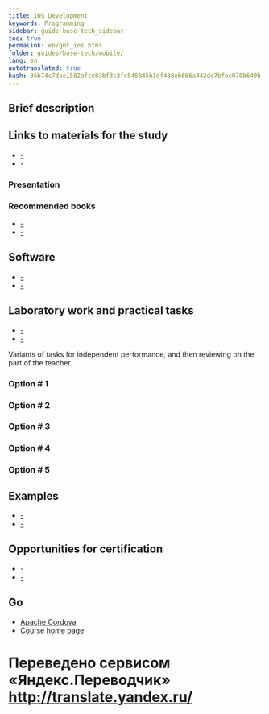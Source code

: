 ```yaml
--- 
title: iOS Development 
keywords: Programming 
sidebar: guide-base-tech_sidebar 
toc: true 
permalink: en/gbt_ios.html 
folder: guides/base-tech/mobile/ 
lang: en 
autotranslated: true 
hash: 36b74c7dae1582afce83bf3c3fc540845b1df488eb606a442dc7bfac070b649b 
--- 
```


## Brief description 

## Links to materials for the study 

* [-]() 
* [-]() 

### Presentation 

### Recommended books 

* [-]() 
* [-]() 

## Software 

* [-]() 
* [-]() 

## Laboratory work and practical tasks 

* [-]() 
* [-]() 

Variants of tasks for independent performance, and then reviewing on the part of the teacher. 

### Option # 1 

### Option # 2 

### Option # 3 

### Option # 4 

### Option # 5 

## Examples 

* [-]() 
* [-]() 

## Opportunities for certification 

* [-]() 
* [-]() 

## Go 

* [Apache Cordova](gbt_cordova.html) 
* [Course home page](gbt_landing-page.html)


 # Переведено сервисом «Яндекс.Переводчик» http://translate.yandex.ru/